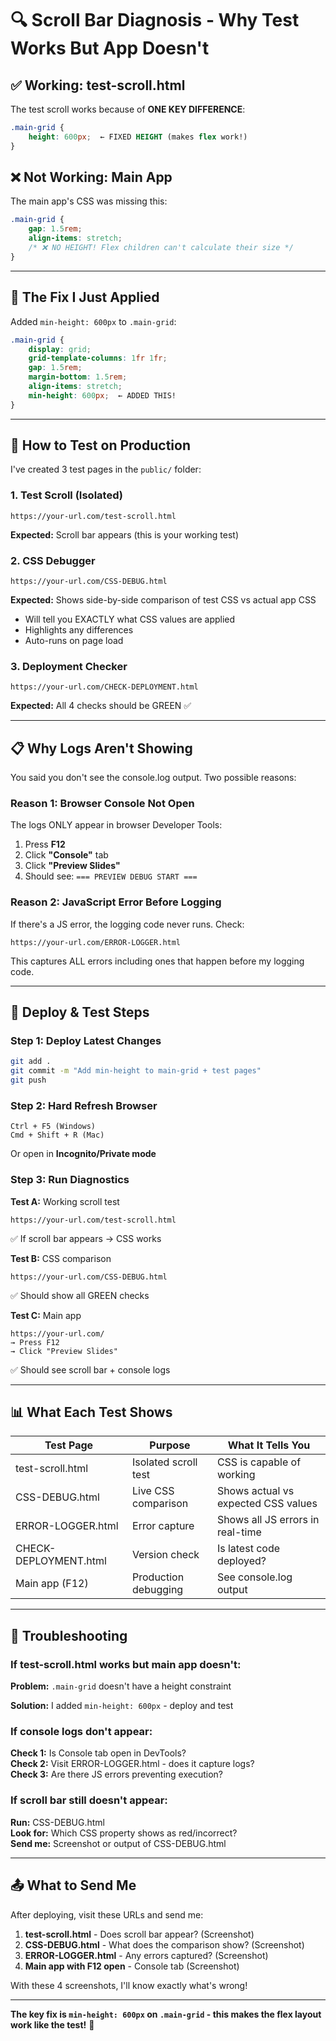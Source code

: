 # 🔍 Scroll Bar Diagnosis - Why Test Works But App Doesn't

## ✅ Working: test-scroll.html

The test scroll works because of **ONE KEY DIFFERENCE**:

```css
.main-grid {
    height: 600px;  ← FIXED HEIGHT (makes flex work!)
}
```

## ❌ Not Working: Main App

The main app's CSS was missing this:

```css
.main-grid {
    gap: 1.5rem;
    align-items: stretch;
    /* ❌ NO HEIGHT! Flex children can't calculate their size */
}
```

---

## 🔧 The Fix I Just Applied

Added `min-height: 600px` to `.main-grid`:

```css
.main-grid {
    display: grid;
    grid-template-columns: 1fr 1fr;
    gap: 1.5rem;
    margin-bottom: 1.5rem;
    align-items: stretch;
    min-height: 600px;  ← ADDED THIS!
}
```

---

## 🧪 How to Test on Production

I've created 3 test pages in the `public/` folder:

### 1. Test Scroll (Isolated)
```
https://your-url.com/test-scroll.html
```
**Expected:** Scroll bar appears (this is your working test)

### 2. CSS Debugger  
```
https://your-url.com/CSS-DEBUG.html
```
**Expected:** Shows side-by-side comparison of test CSS vs actual app CSS
- Will tell you EXACTLY what CSS values are applied
- Highlights any differences
- Auto-runs on page load

### 3. Deployment Checker
```
https://your-url.com/CHECK-DEPLOYMENT.html
```
**Expected:** All 4 checks should be GREEN ✅

---

## 📋 Why Logs Aren't Showing

You said you don't see the console.log output. Two possible reasons:

### Reason 1: Browser Console Not Open
The logs ONLY appear in browser Developer Tools:
1. Press **F12**
2. Click **"Console"** tab
3. Click **"Preview Slides"**
4. Should see: `=== PREVIEW DEBUG START ===`

### Reason 2: JavaScript Error Before Logging
If there's a JS error, the logging code never runs. Check:

```
https://your-url.com/ERROR-LOGGER.html
```

This captures ALL errors including ones that happen before my logging code.

---

## 🎯 Deploy & Test Steps

### Step 1: Deploy Latest Changes
```bash
git add .
git commit -m "Add min-height to main-grid + test pages"
git push
```

### Step 2: Hard Refresh Browser
```
Ctrl + F5 (Windows)
Cmd + Shift + R (Mac)
```

Or open in **Incognito/Private mode**

### Step 3: Run Diagnostics

**Test A:** Working scroll test
```
https://your-url.com/test-scroll.html
```
✅ If scroll bar appears → CSS works

**Test B:** CSS comparison
```
https://your-url.com/CSS-DEBUG.html
```
✅ Should show all GREEN checks

**Test C:** Main app
```
https://your-url.com/
→ Press F12
→ Click "Preview Slides"
```
✅ Should see scroll bar + console logs

---

## 📊 What Each Test Shows

| Test Page | Purpose | What It Tells You |
|-----------|---------|-------------------|
| test-scroll.html | Isolated scroll test | CSS is capable of working |
| CSS-DEBUG.html | Live CSS comparison | Shows actual vs expected CSS values |
| ERROR-LOGGER.html | Error capture | Shows all JS errors in real-time |
| CHECK-DEPLOYMENT.html | Version check | Is latest code deployed? |
| Main app (F12) | Production debugging | See console.log output |

---

## 🐛 Troubleshooting

### If test-scroll.html works but main app doesn't:

**Problem:** `.main-grid` doesn't have a height constraint

**Solution:** I added `min-height: 600px` - deploy and test

### If console logs don't appear:

**Check 1:** Is Console tab open in DevTools?  
**Check 2:** Visit ERROR-LOGGER.html - does it capture logs?  
**Check 3:** Are there JS errors preventing execution?

### If scroll bar still doesn't appear:

**Run:** CSS-DEBUG.html  
**Look for:** Which CSS property shows as red/incorrect?  
**Send me:** Screenshot or output of CSS-DEBUG.html

---

## 📤 What to Send Me

After deploying, visit these URLs and send me:

1. **test-scroll.html** - Does scroll bar appear? (Screenshot)
2. **CSS-DEBUG.html** - What does the comparison show? (Screenshot)
3. **ERROR-LOGGER.html** - Any errors captured? (Screenshot)
4. **Main app with F12 open** - Console tab (Screenshot)

With these 4 screenshots, I'll know exactly what's wrong!

---

**The key fix is `min-height: 600px` on `.main-grid` - this makes the flex layout work like the test!** 🎯

